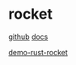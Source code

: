 # rocket

[github](https://github.com/SergioBenitez/Rocket)
[docs](https://rocket.rs/v0.5/guide/introduction/)

[demo-rust-rocket](https://github.com/joelparkerhenderson/demo-rust-rocket)
